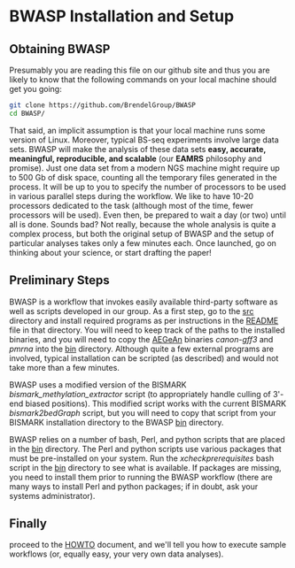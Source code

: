 # BWASP Installation and Setup

## Obtaining BWASP

Presumably you are reading this file on our github site and thus you are
likely to know that the following commands on your local machine should get
you going:

```bash
git clone https://github.com/BrendelGroup/BWASP
cd BWASP/
```

That said, an implicit assumption is that your local machine runs some version
of Linux.  Moreover, typical BS-seq experiments involve large data sets.  BWASP
will make the analysis of these data sets __easy, accurate, meaningful,
reproducible, and scalable__ (our __EAMRS__ philosophy and promise).  Just one
data set from a modern NGS machine might require up to 500 Gb of disk space,
counting all the temporary files generated in the process.  It will be up to
you to specify the number of processors to be used in various parallel steps
during the workflow.  We like to have 10-20 processors dedicated to the task
(although most of the time, fewer processors will be used).  Even then, be
prepared to wait a day (or two) until all is done.  Sounds bad?  Not really,
because the whole analysis is quite a complex process, but both the original
setup of BWASP and the setup of particular analyses takes only a few minutes
each.  Once launched, go on thinking about your science, or start drafting the
paper!

## Preliminary Steps

BWASP is a workflow that invokes easily available third-party software as well
as scripts developed in our group.  As a first step, go to the [src](./src)
directory and install required programs as per instructions in the
[README](./src/README.md) file in that directory.  You will need to keep
track of the paths to the installed binaries, and you will need to copy the
[AEGeAn](https://github.com/BrendelGroup/AEGeAn) binaries _canon-gff3_ and
_pmrna_ into the [bin](./bin) directory.  Although quite a few external
programs are involved, typical installation can be scripted (as described) and
would not take more than a few minutes.

BWASP uses a modified version of the BISMARK _bismark\_methylation\_extractor_
script (to appropriately handle culling of 3'-end biased positions).  This
modified script works with the current BISMARK _bismark2bedGraph_ script,
but you will need to copy that script from your BISMARK installation directory
to the BWASP [bin](./bin) directory.

BWASP relies on a number of bash, Perl, and python scripts that are placed in
the [bin](./bin) directory.  The Perl and python scripts use various packages
that must be pre-installed on your system.  Run the _xcheckprerequisites_ bash
script in the [bin](./bin) directory to see what is available.  If packages
are missing, you need to install them prior to running the BWASP workflow
(there are many ways to install Perl and python packages; if in doubt, ask your
systems administrator).

## Finally

proceed to the [HOWTO](./HOWTO.md) document, and we'll tell you how to execute
sample workflows (or, equally easy, your very own data analyses).
